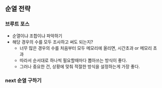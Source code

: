 ## 순열 전략



### 브루트 포스

- 순열이냐 조합이냐 파악하기
- 해당 경우의 수를 모두 조사하고 써도 되는지?
  - 너무 많은 경우의 수를 처음부터 모두 메모리에 올리면, 시간초과 or 메모리 초과 
  - 따라서 순서대로 하나씩 필요할때마다 뽑아쓰는 방식이 좋다.
  - 그러나 중요한 건, 상황에 맞춰 적절한 방식을 설정하는게 가장 좋다.



### next 순열 구하기

```

```

